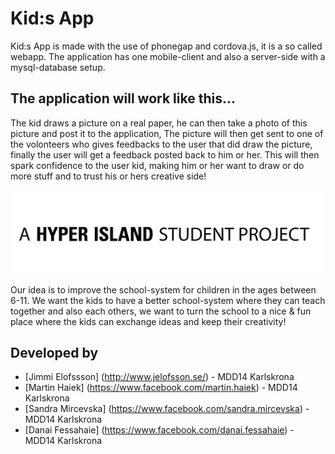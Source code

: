 Kid:s App
=========

Kid:s App is made with the use of phonegap and cordova.js, it is a so called webapp.
The application has one mobile-client and also a server-side with a mysql-database setup.

The application will work like this...
--------------------------------------
The kid draws a picture on a real paper, he can then take a photo of this picture and post it to the application, 
The picture will then get sent to one of the volonteers who gives feedbacks to the user that did draw the picture, finally the user will get a feedback posted back to him or her.
This will then spark confidence to the user kid, making him or her want to draw or do more stuff and to trust his or hers creative side!

![This is a student project.](/hyper_island-student_project_white.jpg)

Our idea is to improve the school-system for children in the ages between 6-11.
We want the kids to have a better school-system where they can teach together and also each others, we want to turn the school to a nice &amp; fun place where the kids can exchange ideas and keep their creativity!

Developed by
---------------
- [Jimmi Elofssson] (http://www.jelofsson.se/) - MDD14 Karlskrona
- [Martin Haiek] (https://www.facebook.com/martin.haiek) - MDD14 Karlskrona
- [Sandra Mircevska] (https://www.facebook.com/sandra.mircevska) - MDD14 Karlskrona
- [Danai Fessahaie] (https://www.facebook.com/danai.fessahaie) - MDD14 Karlskrona

